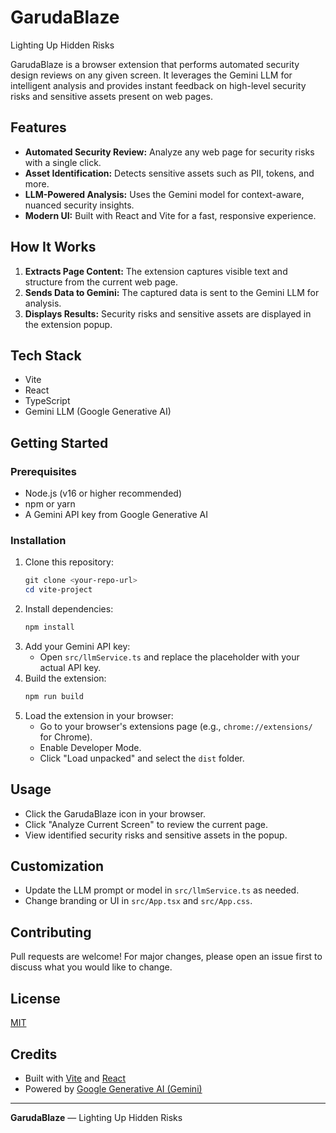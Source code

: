 # GarudaBlaze
Lighting Up Hidden Risks

GarudaBlaze is a browser extension that performs automated security design reviews on any given screen. It leverages the Gemini LLM for intelligent analysis and provides instant feedback on high-level security risks and sensitive assets present on web pages.

## Features

- **Automated Security Review:** Analyze any web page for security risks with a single click.
- **Asset Identification:** Detects sensitive assets such as PII, tokens, and more.
- **LLM-Powered Analysis:** Uses the Gemini model for context-aware, nuanced security insights.
- **Modern UI:** Built with React and Vite for a fast, responsive experience.

## How It Works

1. **Extracts Page Content:** The extension captures visible text and structure from the current web page.
2. **Sends Data to Gemini:** The captured data is sent to the Gemini LLM for analysis.
3. **Displays Results:** Security risks and sensitive assets are displayed in the extension popup.

## Tech Stack

- Vite
- React
- TypeScript
- Gemini LLM (Google Generative AI)

## Getting Started

### Prerequisites

- Node.js (v16 or higher recommended)
- npm or yarn
- A Gemini API key from Google Generative AI

### Installation

1. Clone this repository:
   ```powershell
   git clone <your-repo-url>
   cd vite-project
   ```
2. Install dependencies:
   ```powershell
   npm install
   ```
3. Add your Gemini API key:
   - Open `src/llmService.ts` and replace the placeholder with your actual API key.
4. Build the extension:
   ```powershell
   npm run build
   ```
5. Load the extension in your browser:
   - Go to your browser's extensions page (e.g., `chrome://extensions/` for Chrome).
   - Enable Developer Mode.
   - Click "Load unpacked" and select the `dist` folder.

## Usage

- Click the GarudaBlaze icon in your browser.
- Click "Analyze Current Screen" to review the current page.
- View identified security risks and sensitive assets in the popup.

## Customization

- Update the LLM prompt or model in `src/llmService.ts` as needed.
- Change branding or UI in `src/App.tsx` and `src/App.css`.

## Contributing

Pull requests are welcome! For major changes, please open an issue first to discuss what you would like to change.

## License

[MIT](LICENSE)

## Credits

- Built with [Vite](https://vitejs.dev/) and [React](https://react.dev/)
- Powered by [Google Generative AI (Gemini)](https://ai.google.dev/)

---

**GarudaBlaze** — Lighting Up Hidden Risks
